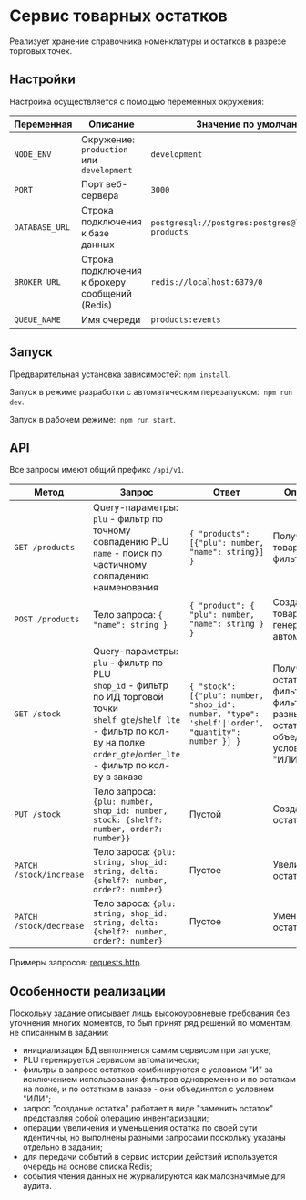 # Сервис товарных остатков

Реализует хранение справочника номенклатуры и остатков в разрезе торговых точек.

## Настройки

Настройка осуществляется с помощью переменных окружения:

| Переменная     | Описание                                       | Значение по умолчанию                                  |
| -------------- | ---------------------------------------------- | ------------------------------------------------------ |
| `NODE_ENV`     | Окружение: `production` или `development`      | `development`                                          |
| `PORT`         | Порт веб-сервера                               | `3000`                                                 |
| `DATABASE_URL` | Строка подключения к базе данных               | `postgresql://postgres:postgres@localhost/em-products` |
| `BROKER_URL`   | Строка подключения к брокеру сообщений (Redis) | `redis://localhost:6379/0`                             |
| `QUEUE_NAME`   | Имя очереди                                    | `products:events`                                      |

## Запуск

Предварительная установка зависимостей: `npm install`.

Запуск в режиме разработки с автоматическим перезапуском:  `npm run dev`.

Запуск в рабочем режиме:  `npm run start`.

## API

Все запросы имеют общий префикс `/api/v1`.

| Метод                   | Запрос                                                                                                                                                                                                         | Ответ                                                                                              | Описание                                                                                    |
| ----------------------- | -------------------------------------------------------------------------------------------------------------------------------------------------------------------------------------------------------------- | -------------------------------------------------------------------------------------------------- | ------------------------------------------------------------------------------------------- |
| `GET /products`         | Query-параметры: <br/> `plu` - фильтр по точному совпадению PLU <br/> `name` - поиск по частичному совпадению наименования                                                                                     | `{ "products": [{"plu": number, "name": string}] }`                                                | Получение товаров по фильтрам                                                               |
| `POST /products`        | Тело запроса: `{ "name": string }`                                                                                                                                                                             | `{ "product": { "plu": number, "name": string } }`                                                 | Создание товара, PLU генерируется автоматически                                             |
| `GET /stock`            | Query-параметры: <br/> `plu` - фильтр по PLU <br/> `shop_id` - фильтр по ИД торговой точки <br/> `shelf_gte`/`shelf_lte` - фильтр по кол-ву на полке <br/> `order_gte`/`order_lte` - фильтр по кол-ву в заказе | `{ "stock": [{"plu": number, "shop_id": number, "type": 'shelf'\|'order', "quantity": number }] }` | Получение остатков по фильтрам, фильтры по разным видам остатков объединяются условие "ИЛИ" |
| `PUT /stock`            | Тело запроса: `{plu: number, shop_id: number, stock: {shelf?: number, order?: number}}`                                                                                                                        | Пустой                                                                                             | Создание остатка                                                                            |
| `PATCH /stock/increase` | Тело зароса: `{plu: string, shop_id: string, delta: {shelf?: number, order?: number}`                                                                                                                          | Пустое                                                                                             | Увеличение остатка                                                                          |
| `PATCH /stock/decrease` | Тело зароса: `{plu: string, shop_id: string, delta: {shelf?: number, order?: number}`                                                                                                                          | Пустое                                                                                             | Уменьшение остатка                                                                          |

Примеры запросов: [requests.http](./requests.http).

## Особенности реализации

Поскольку задание описывает лишь высокоуровневые требования без уточнения многих моментов, то был принят ряд решений по моментам, не описанным в задании:

* инициализация БД выполняется самим сервисом при запуске;
* PLU геренируется сервисом автоматически;
* фильтры в запросе остатков комбинируются с условием "И" за исключением использования фильтров одновременно и по остаткам на полке, и по остаткам в заказе - они объединятся с условием "ИЛИ";
* запрос "создание остатка" работает в виде "заменить остаток" представляя собой операцию инвентаризации;
* операции увеличения и уменьшения остатка по своей сути идентичны, но выполнены разными запросами поскольку указаны отдельно в задании;
* для передачи событий в сервис истории действий используется очередь на основе списка Redis;
* события чтения данных не журналируются как малозначимые для аудита.
